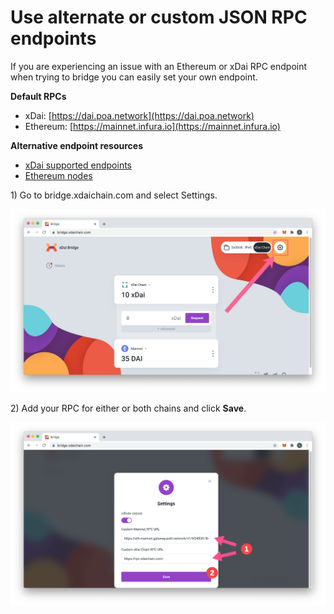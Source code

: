 # Use alternate or custom JSON RPC endpoints

If you are experiencing an issue with an Ethereum or xDai RPC endpoint when trying to bridge you can easily set your own endpoint.

**Default RPCs**

* xDai: [https://dai.poa.network](https://dai.poa.network)
* Ethereum: [https://mainnet.infura.io](https://mainnet.infura.io)

**Alternative endpoint resources**

* [xDai supported endpoints](../../for-developers/developer-resources/#json-rpc-endpoints)
* [Ethereum nodes](https://ethereumnodes.com/)

1\) Go to bridge.xdaichain.com and select Settings.

![](../../.gitbook/assets/xsetting1.png)

2\) Add your RPC for either or both chains and click **Save**.

![](../../.gitbook/assets/xsetting2.png)



